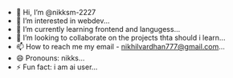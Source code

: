 - 👋 Hi, I’m @nikksm-2227
- 👀 I’m interested in webdev...
- 🌱 I’m currently learning frontend and langugess...
- 💞️ I’m looking to collaborate on the projects thta should i learn...
- 📫 How to reach me my email - nikhilvardhan777@gmail.com...
- 😄 Pronouns: nikks...
- ⚡ Fun fact: i am ai user...

<!---
nikksm-2227/nikksm-2227 is a ✨ special ✨ repository because its `README.md` (this file) appears on your GitHub profile.
You can click the Preview link to take a look at your changes.
--->
